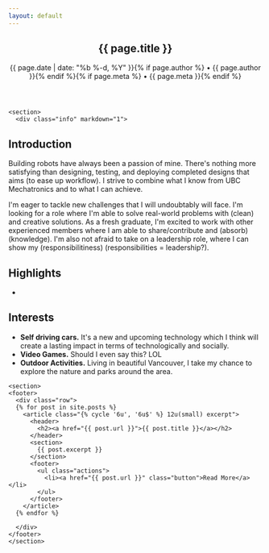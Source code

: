 ```yaml
---
layout: default
---
```


<div id="main">
  <article>
    <header>
      <h1 class="post-title">{{ page.title }}</h1>
      <p class="post-meta">{{ page.date | date: "%b %-d, %Y" }}{% if page.author %} • {{ page.author }}{% endif %}{% if page.meta %} • {{ page.meta }}{% endif %}</p>
    </header>

    <section>
	  <div class="info" markdown="1"> 
## Introduction
Building robots have always been a passion of mine. There's nothing more satisfying than designing, testing, and deploying completed designs that aims (to ease up workflow). I strive to combine what I know from UBC Mechatronics and to what I can achieve.

I'm eager to tackle new challenges that I will undoubtably will face. I'm looking for a role where I'm able to solve real-world problems with (clean) and creative solutions. As a fresh graduate, I'm excited to work with other experienced members where I am able to share/contribute and (absorb) (knowledge). I'm also not afraid to take on a leadership role, where I can show my (responsibilitiness) (responsibilities = leadership?). 

## Highlights
* 

## Interests
* **Self driving cars.** It's a new and upcoming technology which I think will create a lasting impact in terms of technologically and socially.
* **Video Games.** Should I even say this? LOL
* **Outdoor Activities.** Living in beautiful Vancouver, I take my chance to explore the nature and parks around the area.

</div>	  
    </section>

	<section>
	<footer>
      <div class="row">
      {% for post in site.posts %}
        <article class="{% cycle '6u', '6u$' %} 12u(small) excerpt">
          <header>
            <h2><a href="{{ post.url }}">{{ post.title }}</a></h2>
          </header>
          <section>
            {{ post.excerpt }}
          </section>
          <footer>
            <ul class="actions">
              <li><a href="{{ post.url }}" class="button">Read More</a></li>
            </ul>
          </footer>
        </article>
      {% endfor %}
	  
      </div>
    </footer>
	</section>
    
  </article>
</div>
